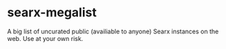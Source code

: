 # searx-megalist
A big list of uncurated public (availiable to anyone) Searx instances on the web. Use at your own risk.
